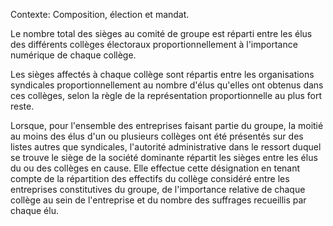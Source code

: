 Contexte: Composition, élection et mandat.

Le nombre total des sièges au comité de groupe est réparti entre les élus des différents collèges électoraux proportionnellement à l'importance numérique de chaque collège.

Les sièges affectés à chaque collège sont répartis entre les organisations syndicales proportionnellement au nombre d'élus qu'elles ont obtenus dans ces collèges, selon la règle de la représentation proportionnelle au plus fort reste.

Lorsque, pour l'ensemble des entreprises faisant partie du groupe, la moitié au moins des élus d'un ou plusieurs collèges ont été présentés sur des listes autres que syndicales, l'autorité administrative dans le ressort duquel se trouve le siège de la société dominante répartit les sièges entre les élus du ou des collèges en cause. Elle effectue cette désignation en tenant compte de la répartition des effectifs du collège considéré entre les entreprises constitutives du groupe, de l'importance relative de chaque collège au sein de l'entreprise et du nombre des suffrages recueillis par chaque élu.